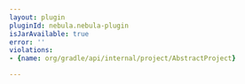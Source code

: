 ```yaml
---
layout: plugin
pluginId: nebula.nebula-plugin
isJarAvailable: true
error: ''
violations:
- {name: org/gradle/api/internal/project/AbstractProject}

---
```

